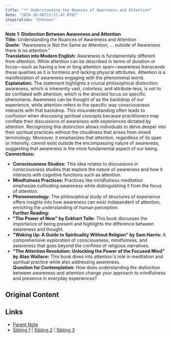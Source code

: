 ```yaml
---
title: "** Understanding the Nuances of Awareness and Attention"
date: "2024-10-06T13:31:47.876Z"
inspiration: "Unknown"
---
```


  
**Note 1: Distinction Between Awareness and Attention**  
**Title:** Understanding the Nuances of Awareness and Attention  
**Quote:** "Awareness is Not the Same as Attention; ... outside of Awareness there is no attention."  
**Translation into Modern English:** Awareness is fundamentally different from attention. While attention can be described in terms of duration or focus—such as having a low or long attention span—awareness transcends these qualities as it is formless and lacking physical attributes. Attention is a manifestation of awareness engaging with the phenomenal world.  
**Explanation:** The statement highlights a crucial philosophical distinction: awareness, which is inherently vast, colorless, and attribute-less, is not to be conflated with attention, which is the directed focus on specific phenomena. Awareness can be thought of as the backdrop of our experience, while attention refers to the specific way consciousness interacts with that backdrop. This misunderstanding often leads to confusion when discussing spiritual concepts because practitioners may conflate their discussions of awareness with experiences dictated by attention. Recognizing this distinction allows individuals to delve deeper into their spiritual practices without the cloudiness that arises from mixed terminology. Moreover, it emphasizes that attention, regardless of its span or intensity, cannot exist outside the encompassing nature of awareness, suggesting that awareness is the more fundamental aspect of our being.  
**Connections:**  
- **Consciousness Studies:** This idea relates to discussions in consciousness studies that explore the nature of awareness and how it interacts with cognitive functions such as attention.  
- **Mindfulness Practices:** Practices like mindfulness meditation emphasize cultivating awareness while distinguishing it from the focus of attention.  
- **Phenomenology:** The philosophical study of structures of experience offers insights into how awareness can exist independent of attention, enriching the understanding of human perception.  
**Further Reading:**  
- **"The Power of Now" by Eckhart Tolle:** This book discusses the importance of being present and highlights the difference between awareness and thought.  
- **"Waking Up: A Guide to Spirituality Without Religion" by Sam Harris:** A comprehensive exploration of consciousness, mindfulness, and awareness that goes beyond the confines of religious narratives.  
- **"The Attention Revolution: Unlocking the Power of the Focused Mind" by Alan Wallace:** This book dives into attention's role in meditation and spiritual practice while also addressing awareness.  
**Question for Contemplation:** How does understanding the distinction between awareness and attention change your approach to mindfulness and presence in everyday experiences?  


## Original Content



## Links

- [Parent Note](/parent-note.md)
- [Sibling 1](/zettel1.md) | [Sibling 2](/zettel2.md) | [Sibling 3](/zettel3.md)
